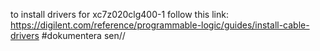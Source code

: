 to install drivers for xc7z020clg400-1 follow this link:     https://digilent.com/reference/programmable-logic/guides/install-cable-drivers     #dokumentera sen//

